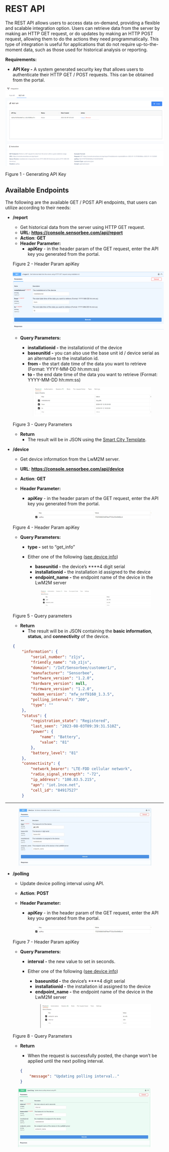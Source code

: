 # REST API

The REST API allows users to access data on-demand, providing a flexible and scalable integration option. Users can retrieve data from the server by making an HTTP GET request, or do updates by making an HTTP POST request, allowing them to do the actions they need programmatically. This type of integration is useful for applications that do not require up-to-the-moment data, such as those used for historical analysis or reporting.

**Requirements:**

* **API Key -** A system generated security key that allows users to authenticate their HTTP GET / POST requests. This can be obtained from the portal.

![Figure 1 - Generating API Key](<../../../.gitbook/assets/Untitled (1).png>)

Figure 1 - Generating API Key

## Available Endpoints

The following are the available GET / POST API endpoints, that users can utilize according to their needs:

*   **/report**

    * Get historical data from the server using HTTP GET request.
    * **URL: https://console.sensorbee.com/api/report**
    * **Action**: **GET**
    * **Header Parameter:**
      * **apiKey** - in the header param of the GET request, enter the API key you generated from the portal.

    Figure 2 - Header Param apiKey

    ![image.png](<../../../.gitbook/assets/image (60).png>)

    *   **Query Parameters:**

        * **installationid -** the installationid of the device
        * **baseunitid -** you can also use the base unit id / device serial as an alternative to the installation id.
        * **from -** the start date time of the data you want to retrieve (Format: YYYY-MM-DD hh:mm:ss)
        * **to -** the end date time of the data you want to retrieve (Format: YYYY-MM-DD hh:mm:ss)

        <figure><img src="../../../.gitbook/assets/image (53).png" alt=""><figcaption></figcaption></figure>

    Figure 3 - Query Parameters

    * **Return**
      * The result will be in JSON using the [Smart City Template](https://www.notion.so/Smart-City-Template-1f21094a21b34f35b39e431c6c12fd22?pvs=21).
*   **/device**

    * Get device information from the LwM2M server.
    * **URL**: **https://console.sensorbee.com/api/device**
    * **Action**: **GET**
    *   **Header Parameter:**

        * **apiKey** - in the header param of the GET request, enter the API key you generated from the portal.

        <figure><img src="../../../.gitbook/assets/image (54).png" alt=""><figcaption></figcaption></figure>

    Figure 4 - Header Param apiKey

    * **Query Parameters:**
      * **type -** set to “get\_info”
      *   Either one of the following ([see device info](https://www.notion.so/Info-d473c54ff2944e0aacb75c3998e47aef?pvs=21))

          * **baseunitid -** the device’s \*\*\*\*4 digit serial
          * **installationid -** the installation id assigned to the device
          * **endpoint\_name -** the endpoint name of the device in the LwM2M server

          <figure><img src="../../../.gitbook/assets/image (55).png" alt=""><figcaption></figcaption></figure>

    Figure 5 - Query parameters

    * **Return**
      * The result will be in JSON containing the **basic information**, **status**, and **connectivity** of the device.

    ```json
    {
        "information": {
            "serial_number": "z1js",
            "friendly_name": "sb_z1js",
            "domain": "/IoT/Sensorbee/customer1/",
            "manufacturer": "Sensorbee",
            "software_version": "1.2.0",
            "hardware_version": null,
            "firmware_version": "1.2.0",
            "modem_version": "mfw_nrf9160_1.3.5",
            "polling_interval": "300",
            "type": ""
        },
        "status": {
            "registration_state": "Registered",
            "last_seen": "2023-08-03T09:39:31.510Z",
            "power": {
                "name": "Battery",
                "value": "81"
            },
            "battery_level": "81"
        },
        "connectivity": {
            "network_bearer": "LTE-FDD cellular network",
            "radio_signal_strength": "-72",
            "ip_address": "100.83.5.215",
            "apn": "iot.1nce.net",
            "cell_id": "84917527"
        }
    ```

***

<figure><img src="../../../.gitbook/assets/image (56).png" alt=""><figcaption></figcaption></figure>

*   **/polling**

    * Update device polling interval using API.
    * **Action**: **POST**
    *   **Header Parameter:**

        * **apiKey** - in the header param of the GET request, enter the API key you generated from the portal.

        <figure><img src="../../../.gitbook/assets/image (57).png" alt=""><figcaption></figcaption></figure>

    Figure 7 - Header Param apiKey

    * **Query Parameters:**
      * **interval -** the new value to set in seconds.
      *   Either one of the following ([see device info](https://www.notion.so/Info-d473c54ff2944e0aacb75c3998e47aef?pvs=21))

          * **baseunitid -** the device’s \*\*\*\*4 digit serial
          * **installationid -** the installation id assigned to the device
          * **endpoint\_name -** the endpoint name of the device in the LwM2M server

          <figure><img src="../../../.gitbook/assets/image (58).png" alt=""><figcaption></figcaption></figure>

    Figure 8 - Query Parameters

    *   **Return**

        * When the request is successfully posted, the change won’t be applied until the next polling interval.

        ```json
        {
            "message": "Updating polling interval.."
        }
        ```



<figure><img src="../../../.gitbook/assets/image (59).png" alt=""><figcaption></figcaption></figure>

